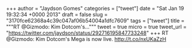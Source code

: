 
+++
author = "Jaydson Gomes"
categories = ["tweet"]
date = "Sat Jan 19 19:32:34 +0000 2013"
draft = false
slug = "3170fce62368a4c39c047af06b54004a1dfc7609"
tags = ["tweet"]
title = """RT @Gizmodo: Kim Dotcom's..."""
tweet = true
micro = true
tweet_url = "https://twitter.com/jaydson/status/292716195847733248"
+++
RT @Gizmodo: Kim Dotcom's Mega is now live. http://t.co/nxUKaZzH
